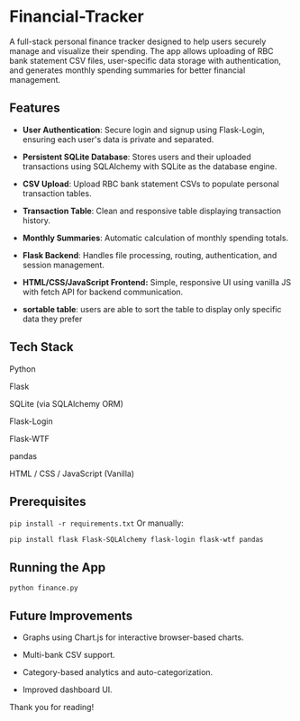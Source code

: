 # Financial-Tracker

A full-stack personal finance tracker designed to help users securely manage and visualize their spending. The app allows uploading of RBC bank statement CSV files, user-specific data storage with authentication, and generates monthly spending summaries for better financial management.

## Features
- **User Authentication**: Secure login and signup using Flask-Login, ensuring each user's data is private and separated.

- **Persistent SQLite Database**: Stores users and their uploaded transactions using SQLAlchemy with SQLite as the database engine.

- **CSV Upload**: Upload RBC bank statement CSVs to populate personal transaction tables.

- **Transaction Table**: Clean and responsive table displaying transaction history.

- **Monthly Summaries**: Automatic calculation of monthly spending totals.

- **Flask Backend**: Handles file processing, routing, authentication, and session management.

- **HTML/CSS/JavaScript Frontend:** Simple, responsive UI using vanilla JS with fetch API for backend communication.

- **sortable table**: users are able to sort the table to display only specific data they prefer

## Tech Stack
Python

Flask

SQLite (via SQLAlchemy ORM)

Flask-Login

Flask-WTF

pandas

HTML / CSS / JavaScript (Vanilla)

## Prerequisites
`pip install -r requirements.txt`
Or manually:

`pip install flask Flask-SQLAlchemy flask-login flask-wtf pandas`

## Running the App

`python finance.py`


## Future Improvements
- Graphs using Chart.js for interactive browser-based charts.

- Multi-bank CSV support.

- Category-based analytics and auto-categorization.

- Improved dashboard UI.

Thank you for reading!
